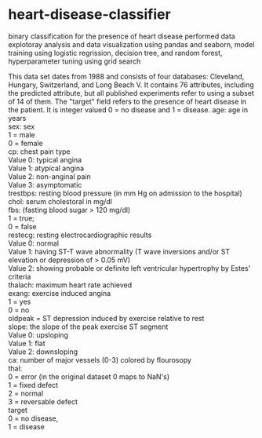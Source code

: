 # heart-disease-classifier
binary classification for the presence of heart disease 
performed data explotoray analysis and data visualization using pandas and seaborn, model training using logistic regrission, decision tree, and random forest,
hyperparameter tuning using grid search 

This data set dates from 1988 and consists of four databases: Cleveland, Hungary, Switzerland, and Long Beach V. It contains 76 attributes, including the predicted attribute, but all published experiments refer to using a subset of 14 of them. The "target" field refers to the presence of heart disease in the patient. It is integer valued 0 = no disease and 1 = disease.
age: age in years<br>
sex: sex<br>
1 = male<br>
0 = female<br>
cp: chest pain type<br>
Value 0: typical angina<br>
Value 1: atypical angina<br>
Value 2: non-anginal pain<br>
Value 3: asymptomatic<br>
trestbps: resting blood pressure (in mm Hg on admission to the hospital)<br>
chol: serum cholestoral in mg/dl<br>
fbs: (fasting blood sugar > 120 mg/dl)<br>
1 = true;<br>
0 = false<br>
restecg: resting electrocardiographic results<br>
Value 0: normal<br>
Value 1: having ST-T wave abnormality (T wave inversions and/or ST elevation or depression of > 0.05 mV)<br>
Value 2: showing probable or definite left ventricular hypertrophy by Estes' criteria<br>
thalach: maximum heart rate achieved<br>
exang: exercise induced angina<br>
1 = yes<br>
0 = no<br>
oldpeak = ST depression induced by exercise relative to rest<br>
slope: the slope of the peak exercise ST segment<br>
Value 0: upsloping<br>
Value 1: flat<br>
Value 2: downsloping<br>
ca: number of major vessels (0-3) colored by flourosopy<br>
thal:<br>
0 = error (in the original dataset 0 maps to NaN's)<br>
1 = fixed defect<br>
2 = normal<br>
3 = reversable defect<br>
target <br>
0 = no disease,<br>
1 = disease<br>



